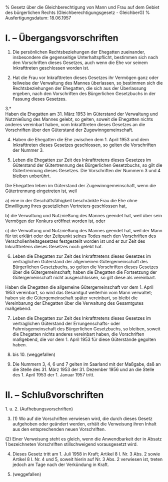 % Gesetz über die Gleichberechtigung von Mann und Frau auf dem Gebiet des bürgerlichen Rechts  (Gleichberechtigungsgesetz - GleichberG)
% Ausfertigungsdatum: 18.06.1957
 
# I. – Übergangsvorschriften

1. Die persönlichen Rechtsbeziehungen der Ehegatten zueinander, insbesondere die gegenseitige Unterhaltspflicht, bestimmen sich nach den Vorschriften dieses Gesetzes, auch wenn die Ehe vor seinem Inkrafttreten geschlossen worden ist.

2. Hat die Frau vor Inkrafttreten dieses Gesetzes ihr Vermögen ganz oder teilweise der Verwaltung des Mannes überlassen, so bestimmen sich die Rechtsbeziehungen der Ehegatten, die sich aus der Überlassung ergeben, nach den Vorschriften des Bürgerlichen Gesetzbuchs in der Fassung dieses Gesetzes.

3.\*  
Haben die Ehegatten am 31. März 1953 im Güterstand der Verwaltung und Nutznießung des Mannes gelebt, so gelten, soweit die Ehegatten nichts anderes vereinbart haben, vom Inkrafttreten dieses Gesetzes an die Vorschriften über den Güterstand der Zugewinngemeinschaft.

4. Haben die Ehegatten die Ehe zwischen dem 1. April 1953 und dem Inkrafttreten dieses Gesetzes geschlossen, so gelten die Vorschriften der Nummer 3.

5. Leben die Ehegatten zur Zeit des Inkrafttretens dieses Gesetzes im Güterstand der Gütertrennung des Bürgerlichen Gesetzbuchs, so gilt die Gütertrennung dieses Gesetzes. Die Vorschriften der Nummern 3 und 4 bleiben unberührt.

Die Ehegatten leben im Güterstand der Zugewinngemeinschaft, wenn die Gütertrennung eingetreten ist, weil

a) eine in der Geschäftsfähigkeit beschränkte Frau die Ehe ohne Einwilligung ihres gesetzlichen Vertreters geschlossen hat,

b) die Verwaltung und Nutznießung des Mannes geendet hat, weil über sein Vermögen der Konkurs eröffnet worden ist, oder

c) die Verwaltung und Nutznießung des Mannes geendet hat, weil der Mann für tot erklärt oder der Zeitpunkt seines Todes nach den Vorschriften des Verschollenheitsgesetzes festgestellt worden ist und er zur Zeit des Inkrafttretens dieses Gesetzes noch gelebt hat.

6. Leben die Ehegatten zur Zeit des Inkrafttretens dieses Gesetzes im vertraglichen Güterstand der allgemeinen Gütergemeinschaft des Bürgerlichen Gesetzbuchs, so gelten die Vorschriften dieses Gesetzes über die Gütergemeinschaft; haben die Ehegatten die Fortsetzung der Gütergemeinschaft nicht ausgeschlossen, so gilt diese als vereinbart.

Haben die Ehegatten die allgemeine Gütergemeinschaft vor dem 1. April 1953 vereinbart, so wird das Gesamtgut weiterhin vom Mann verwaltet; haben sie die Gütergemeinschaft später vereinbart, so bleibt die Vereinbarung der Ehegatten über die Verwaltung des Gesamtgutes maßgebend.

7. Leben die Ehegatten zur Zeit des Inkrafttretens dieses Gesetzes im vertraglichen Güterstand der Errungenschafts- oder Fahrnisgemeinschaft des Bürgerlichen Gesetzbuchs, so bleiben, soweit die Ehegatten nichts anderes vereinbart haben, die Vorschriften maßgebend, die vor dem 1. April 1953 für diese Güterstände gegolten haben.

8. bis 10. (weggefallen)

11. Die Nummern 3, 4, 6 und 7 gelten im Saarland mit der Maßgabe, daß an die Stelle des 31. März 1953 der 31. Dezember 1956 und an die Stelle des 1. April 1953 der 1. Januar 1957 tritt.

# II. – Schlußvorschriften

1\. u. 2. (Aufhebungsvorschriften)

3. (1) Wo auf die Vorschriften verwiesen wird, die durch dieses Gesetz aufgehoben oder geändert werden, erhält die Verweisung ihren Inhalt aus den entsprechenden neuen Vorschriften.

(2) Einer Verweisung steht es gleich, wenn die Anwendbarkeit der in Absatz 1 bezeichneten Vorschriften stillschweigend vorausgesetzt wird.

4. Dieses Gesetz tritt am 1. Juli 1958 in Kraft; Artikel 8 I. Nr. 3 Abs. 2 sowie Artikel 8 I. Nr. 4 und 5, soweit hierin auf Nr. 3 Abs. 2 verwiesen ist, treten jedoch am Tage nach der Verkündung in Kraft.

5. (weggefallen)
